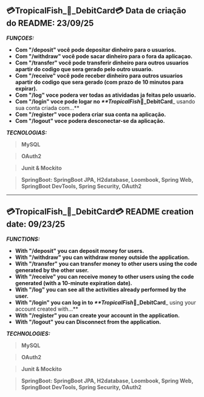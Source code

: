 **💳️TropicalFish_🐠_DebitCard💳️ Data de criação do README: 23/09/25**
--------------------------------------------------------------------------------

**_FUNÇOES:_**
- **Com "/deposit" você pode depositar dinheiro para o usuarios.**
- **Com "/withdraw" você pode sacar dinheiro para o fora da aplicaçao.**
- **Com "/transfer" você pode transferir dinheiro para outros usuarios apartir do codigo que sera gerado pelo outro usuario.** 
- **Com "/receive" você pode receber dinheiro para outros usuarios apartir do codigo que sera gerado (com prazo de 10 minutos para expirar).**
- **Com "/log" voce podera ver todas as atividadas ja feitas pelo usuario.**
- **Com "/login" voce pode logar no _**TropicalFish_🐠_DebitCard**_ usando sua conta criada com...**
- **Com "/register" voce podera criar sua conta na aplicação.**
- **Com "/logout" voce podera desconectar-se da aplicação.**

**_TECNOLOGIAS:_**
> **MySQL**

> **OAuth2**

>**Junit & Mockito**

> **SpringBoot: SpringBoot JPA, H2database, Loombook, Spring Web, SpringBoot DevTools, Spring Security, OAuth2**

--------------------------------------------------------------------------------
**💳️TropicalFish_🐠_DebitCard💳️ README creation date: 09/23/25**
--------------------------------------------------------------------------------

**_FUNCTIONS:_**
- **With "/deposit" you can deposit money for users.**
- **With "/withdraw" you can withdraw money outside the application.**
- **With "/transfer" you can transfer money to other users using the code generated by the other user.**
- **With "/receive" you can receive money to other users using the code generated (with a 10-minute expiration date).**
- **With "/log" you can see all the activities already performed by the user.**
- **With "/login" you can log in to _**TropicalFish_🐠_DebitCard**_ using your account created with...**
- **With "/register" you can create your account in the application.**
- **With "/logout" you can Disconnect from the application.**

**_TECHNOLOGIES:_**
> **MySQL**

> **OAuth2**

>**Junit & Mockito**

> **SpringBoot: SpringBoot JPA, H2database, Loombook, Spring Web, SpringBoot DevTools, Spring Security, OAuth2**
